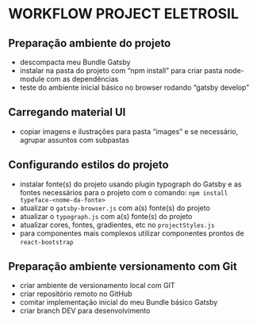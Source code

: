 # WORKFLOW PROJECT ELETROSIL

## Preparação ambiente do projeto

- descompacta meu Bundle Gatsby
- instalar na pasta do projeto com “npm install” para criar pasta node-module com as dependências
- teste do ambiente inicial básico no browser rodando “gatsby develop”

## Carregando material UI

- copiar imagens e ilustrações para pasta “images” e se necessário, agrupar assuntos com subpastas

## Configurando estilos do projeto

- instalar fonte(s) do projeto usando plugin typograph do Gatsby e as fontes necessários para o projeto com o comando: `npm install typeface-<nome-da-fonte>`
- atualizar o `gatsby-browser.js` com a(s) fonte(s) do projeto
- atualizar o `typograph.js` com a(s) fonte(s) do projeto
- atualizar cores, fontes, gradientes, etc no `projectStyles.js`
- para componentes mais complexos utilizar componentes prontos de `react-bootstrap` 

## Preparação ambiente versionamento com Git
- criar ambiente de versionamento local com GIT
- criar repositório remoto no GitHub
- comitar implementação inicial do meu Bundle básico Gatsby
- criar branch DEV para desenvolvimento